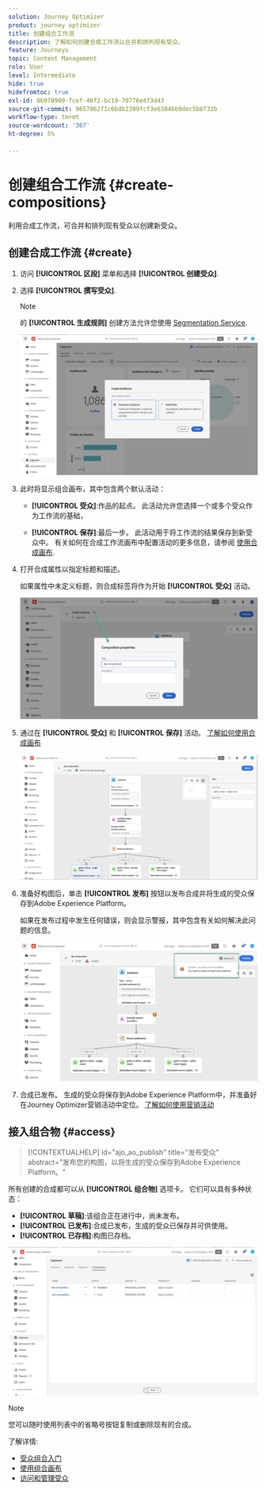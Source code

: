 ```yaml
---
solution: Journey Optimizer
product: journey optimizer
title: 创建组合工作流
description: 了解如何创建合成工作流以合并和排列现有受众。
feature: Journeys
topic: Content Management
role: User
level: Intermediate
hide: true
hidefromtoc: true
exl-id: 8b978900-fcef-46f2-bc19-70776e4f3d43
source-git-commit: 9657862f1c6bdb2399fcf3e6384bb9dec5b8f32b
workflow-type: tm+mt
source-wordcount: '367'
ht-degree: 5%

---
```


# 创建组合工作流 {#create-compositions}

利用合成工作流，可合并和排列现有受众以创建新受众。

## 创建合成工作流 {#create}

1. 访问 **[!UICONTROL 区段]** 菜单和选择 **[!UICONTROL 创建受众]**.

1. 选择 **[!UICONTROL 撰写受众]**.

   >[!NOTE]
   >
   >的 **[!UICONTROL 生成规则]** 创建方法允许您使用 [Segmentation Service](https://experienceleague.adobe.com/docs/experience-platform/segmentation/ui/overview.html).

   ![](assets/audiences-create.png)

1. 此时将显示组合画布，其中包含两个默认活动：

   * **[!UICONTROL 受众]**:作品的起点。 此活动允许您选择一个或多个受众作为工作流的基础，

   * **[!UICONTROL 保存]**:最后一步。 此活动用于将工作流的结果保存到新受众中。
   有关如何在合成工作流画布中配置活动的更多信息，请参阅 [使用合成画布](composition-canvas.md).

1. 打开合成属性以指定标题和描述。

   如果属性中未定义标题，则合成标签将作为开始 **[!UICONTROL 受众]** 活动。

   ![](assets/audiences-properties.png)

1. 通过在 **[!UICONTROL 受众]** 和 **[!UICONTROL 保存]** 活动。 [了解如何使用合成画布](composition-canvas.md)

   ![](assets/audiences-publish.png)

1. 准备好构图后，单击 **[!UICONTROL 发布]** 按钮以发布合成并将生成的受众保存到Adobe Experience Platform。

   如果在发布过程中发生任何错误，则会显示警报，其中包含有关如何解决此问题的信息。

   ![](assets/audiences-alerts.png)

1. 合成已发布。 生成的受众将保存到Adobe Experience Platform中，并准备好在Journey Optimizer营销活动中定位。 [了解如何使用营销活动](../campaigns/get-started-with-campaigns.md)

## 接入组合物 {#access}

>[!CONTEXTUALHELP]
>id="ajo_ao_publish"
>title="发布受众"
>abstract="发布您的构图，以将生成的受众保存到Adobe Experience Platform。"

所有创建的合成都可以从 **[!UICONTROL 组合物]** 选项卡。 它们可以具有多种状态：

* **[!UICONTROL 草稿]**:该组合正在进行中，尚未发布。
* **[!UICONTROL 已发布]**:合成已发布，生成的受众已保存并可供使用。
* **[!UICONTROL 已存档]**:构图已存档。

![](assets/audiences-compositions.png)

>[!NOTE]
>
>您可以随时使用列表中的省略号按钮复制或删除现有的合成。

了解详情:

* [受众组合入门](get-started-audience-orchestration.md)
* [使用组合画布](composition-canvas.md)
* [访问和管理受众](access-audiences.md)
